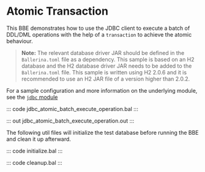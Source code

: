 # Atomic Transaction

This BBE demonstrates how to use the JDBC client to execute a batch of DDL/DML operations with the help of a `transaction` to achieve the atomic behaviour.

>**Note:** The relevant database driver JAR should be defined in the `Ballerina.toml` file as a dependency. This sample is based on an H2 database and the H2 database driver JAR needs to be added to the `Ballerina.toml` file. This sample is written using H2 2.0.6 and it is recommended to use an H2 JAR file of a version higher than 2.0.2.

For a sample configuration and more information on the underlying module, see the [`jdbc` module](https://lib.ballerina.io/ballerinax/java.jdbc/latest/) 

::: code jdbc_atomic_batch_execute_operation.bal :::

::: out jdbc_atomic_batch_execute_operation.out :::

The following util files will initialize the test database before running the BBE and clean it up afterward.

::: code initialize.bal :::

::: code cleanup.bal :::
